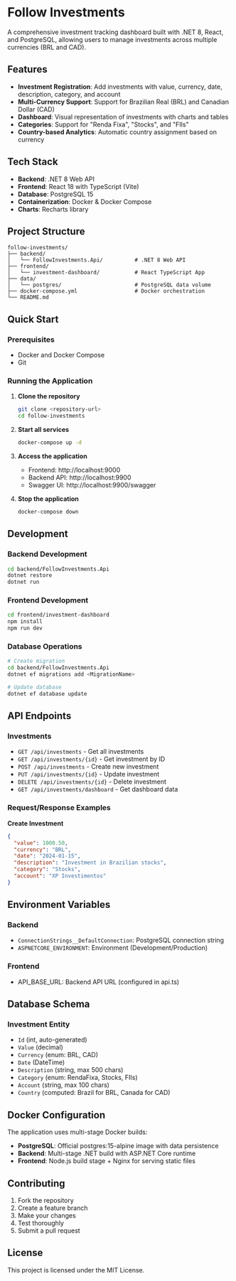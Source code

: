 # Follow Investments

A comprehensive investment tracking dashboard built with .NET 8, React, and PostgreSQL, allowing users to manage investments across multiple currencies (BRL and CAD).

## Features

- **Investment Registration**: Add investments with value, currency, date, description, category, and account
- **Multi-Currency Support**: Support for Brazilian Real (BRL) and Canadian Dollar (CAD)
- **Dashboard**: Visual representation of investments with charts and tables
- **Categories**: Support for "Renda Fixa", "Stocks", and "FIIs"
- **Country-based Analytics**: Automatic country assignment based on currency

## Tech Stack

- **Backend**: .NET 8 Web API
- **Frontend**: React 18 with TypeScript (Vite)
- **Database**: PostgreSQL 15
- **Containerization**: Docker & Docker Compose
- **Charts**: Recharts library

## Project Structure

```
follow-investments/
├── backend/
│   └── FollowInvestments.Api/          # .NET 8 Web API
├── frontend/
│   └── investment-dashboard/           # React TypeScript App
├── data/
│   └── postgres/                       # PostgreSQL data volume
├── docker-compose.yml                  # Docker orchestration
└── README.md
```

## Quick Start

### Prerequisites

- Docker and Docker Compose
- Git

### Running the Application

1. **Clone the repository**
   ```bash
   git clone <repository-url>
   cd follow-investments
   ```

2. **Start all services**
   ```bash
   docker-compose up -d
   ```

3. **Access the application**
   - Frontend: http://localhost:9000
   - Backend API: http://localhost:9900
   - Swagger UI: http://localhost:9900/swagger

4. **Stop the application**
   ```bash
   docker-compose down
   ```

## Development

### Backend Development

```bash
cd backend/FollowInvestments.Api
dotnet restore
dotnet run
```

### Frontend Development

```bash
cd frontend/investment-dashboard
npm install
npm run dev
```

### Database Operations

```bash
# Create migration
cd backend/FollowInvestments.Api
dotnet ef migrations add <MigrationName>

# Update database
dotnet ef database update
```

## API Endpoints

### Investments

- `GET /api/investments` - Get all investments
- `GET /api/investments/{id}` - Get investment by ID
- `POST /api/investments` - Create new investment
- `PUT /api/investments/{id}` - Update investment
- `DELETE /api/investments/{id}` - Delete investment
- `GET /api/investments/dashboard` - Get dashboard data

### Request/Response Examples

**Create Investment**
```json
{
  "value": 1000.50,
  "currency": "BRL",
  "date": "2024-01-15",
  "description": "Investment in Brazilian stocks",
  "category": "Stocks",
  "account": "XP Investimentos"
}
```

## Environment Variables

### Backend
- `ConnectionStrings__DefaultConnection`: PostgreSQL connection string
- `ASPNETCORE_ENVIRONMENT`: Environment (Development/Production)

### Frontend
- API_BASE_URL: Backend API URL (configured in api.ts)

## Database Schema

### Investment Entity
- `Id` (int, auto-generated)
- `Value` (decimal)
- `Currency` (enum: BRL, CAD)
- `Date` (DateTime)
- `Description` (string, max 500 chars)
- `Category` (enum: RendaFixa, Stocks, FIIs)
- `Account` (string, max 100 chars)
- `Country` (computed: Brazil for BRL, Canada for CAD)

## Docker Configuration

The application uses multi-stage Docker builds:

- **PostgreSQL**: Official postgres:15-alpine image with data persistence
- **Backend**: Multi-stage .NET build with ASP.NET Core runtime
- **Frontend**: Node.js build stage + Nginx for serving static files

## Contributing

1. Fork the repository
2. Create a feature branch
3. Make your changes
4. Test thoroughly
5. Submit a pull request

## License

This project is licensed under the MIT License.
